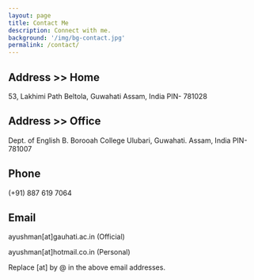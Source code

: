 ```yaml
---
layout: page
title: Contact Me
description: Connect with me.
background: '/img/bg-contact.jpg'
permalink: /contact/
---
```


## Address >> Home

53, Lakhimi Path
Beltola, Guwahati
Assam, India
PIN- 781028

## Address >> Office

Dept. of English
B. Borooah College
Ulubari, Guwahati.
Assam, India
PIN- 781007

## Phone

(+91) 887 619 7064 

## Email

ayushman[at]gauhati.ac.in (Official)



ayushman[at]hotmail.co.in (Personal)

Replace [at] by @ in the above email addresses.